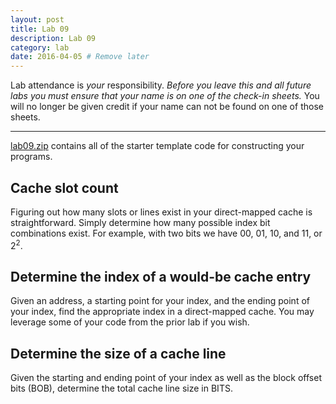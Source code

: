 ```yaml
---
layout: post
title: Lab 09
description: Lab 09
category: lab
date: 2016-04-05 # Remove later
---
```


Lab attendance is *your* responsibility.
*Before you leave this and all future labs you must ensure that your name is on one of the check-in sheets.*
You will no longer be given credit if your name can not be found on one of those sheets.

---------------------------------------

[lab09.zip][lab09.zip] contains all of the starter template code for constructing your programs.

## Cache slot count

Figuring out how many slots or lines exist in your direct-mapped cache is straightforward.
Simply determine how many possible index bit combinations exist.
For example, with two bits we have 00, 01, 10, and 11, or 2<sup>2</sup>.

## Determine the index of a would-be cache entry

Given an address, a starting point for your index, and the ending point of your index, find the appropriate index in a direct-mapped cache.
You may leverage some of your code from the prior lab if you wish.

## Determine the size of a cache line

Given the starting and ending point of your index as well as the block offset bits (BOB), determine the total cache line size in BITS.

[lab09.zip]: {{site.base}}/files/lab09.zip
